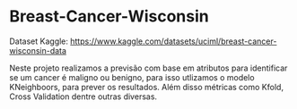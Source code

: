 # Breast-Cancer-Wisconsin

Dataset Kaggle: https://www.kaggle.com/datasets/uciml/breast-cancer-wisconsin-data

Neste projeto realizamos a previsão com base em atributos para identificar se um cancer é maligno ou benigno, para isso utlizamos o modelo KNeighboors, para prever os resultados. 
Além disso métricas como Kfold, Cross Validation dentre outras diversas.
